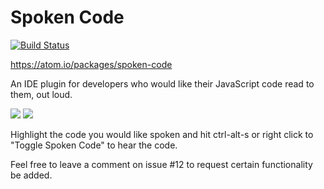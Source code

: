 # Spoken Code

[![Build Status](https://travis-ci.org/juliocj360/spoken-code.svg?branch=master)](https://travis-ci.org/juliocj360/spoken-code)

https://atom.io/packages/spoken-code

An IDE plugin for developers who would like their JavaScript code read to them, out loud.

![](https://cloud.githubusercontent.com/assets/23223086/23474541/f21976ba-fe68-11e6-9b4a-2b5f898f8e83.png)
![](https://cloud.githubusercontent.com/assets/23223086/23474605/32b18230-fe69-11e6-8121-194218e9cfb5.gif)

Highlight the code you would like spoken and hit ctrl-alt-s or right click to "Toggle Spoken Code" to hear the code.

Feel free to leave a comment on issue #12 to request certain functionality be added.  

